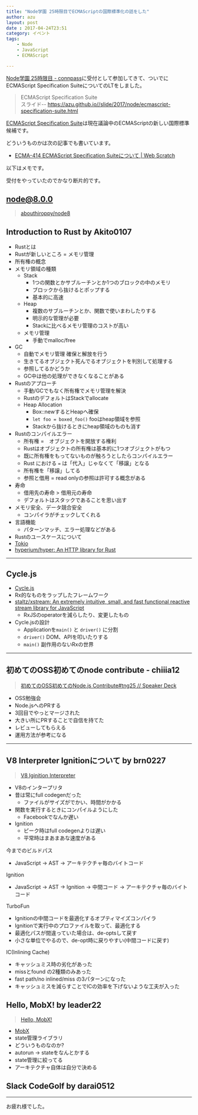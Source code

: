 ```yaml
---
title: "Node学園 25時限目でECMAScriptの国際標準化の話をした"
author: azu
layout: post
date : 2017-04-24T23:51
category: イベント
tags:
    - Node
    - JavaScript
    - ECMAScript

---
```


[Node学園 25時限目 - connpass](https://nodejs.connpass.com/event/54749/ "Node学園 25時限目 - connpass")に受付として参加してきて、ついでにECMAScript Specification SuiteについてのLTをしました。

> ECMAScript Specification Suite  
> スライド-- <https://azu.github.io//slide/2017/node/ecmascript-specification-suite.html>

[ECMAScript Specification Suite](https://azu.github.io//slide/2017/node/ecmascript-specification-suite.html "ECMAScript Specification Suite")は現在議論中のECMAScriptの新しい国際標準候補です。

どういうものかは次の記事でも書いています。

- [ECMA-414 ECMAScript Specification Suiteについて | Web Scratch](https://efcl.info/2017/02/27/ecma-414/ "ECMA-414 ECMAScript Specification Suiteについて | Web Scratch")

以下はメモです。

受付をやっていたのでかなり断片的です。

## node@8.0.0

> [abouthiroppy/node8](http://abouthiroppy.github.io/slides/node8/ "abouthiroppy/node8")

## Introduction to Rust by Akito0107

- Rustとは
- Rustが新しいところ = メモリ管理
- 所有権の概念
- メモリ領域の種類
  - Stack
    - 1つの関数とかサブルーチンとか1つのブロックの中のメモリ
    - ブロックから抜けるとポップする
    - 基本的に高速
  - Heap
    - 複数のサブルーチンとか、関数で使いまわしたりする
    - 明示的な管理が必要
    - Stackに比べるメモリ管理のコストが高い
  - メモリ管理
    - 手動でmalloc/free
- GC
  - 自動でメモリ管理 確保と解放を行う
  - 生きてるオブジェクト死んでるオブジェクトを判別して処理する
  - 参照してるかどうか
  - GC中は他の処理ができなくなることがある
- Rustのアプローチ
  - 手動/GCでもなく所有権でメモリ管理を解決
  - RustのデフォルトはStackでallocate
  - Heap Allocation
    - Box::newするとHeapへ確保
    - `let foo = boxed_foo()` fooはheap領域を参照
    - Stackから抜けるときにheap領域のものも消す
- Rustのコンパイルエラー
  - 所有権 =　オブジェクトを開放する権利
  - Rustはオブジェクトの所有権は基本的に1つオブジェクトがもつ
  - 既に所有権をもってないものが触ろうとしたらコンパイルエラー
  - Rust における `=` は「代入」じゃなくて「移譲」となる
  - 所有権を「移譲」してる
  - 参照と借用 = read onlyの参照は許可する概念がある
- 寿命
  - 借用先の寿命 > 借用元の寿命
  - デフォルトはスタックであることを思い出す
- メモリ安全、データ競合安全
  - コンパイラがチェックしてくれる
- 言語機能
  - パターンマッチ、エラー処理などがある
- Rustのユースケースについて
- [Tokio](https://tokio.rs/ "Tokio")
- [hyperium/hyper: An HTTP library for Rust](https://github.com/hyperium/hyper "hyperium/hyper: An HTTP library for Rust")


-----

## Cycle.js

- [Cycle.js](https://cycle.js.org/ "Cycle.js")
- Rx的なものをラップしたフレームワーク
- [staltz/xstream: An extremely intuitive, small, and fast functional reactive stream library for JavaScript](https://github.com/staltz/xstream "staltz/xstream: An extremely intuitive, small, and fast functional reactive stream library for JavaScript")
  - RxJSのoperatorを減らしたり、変更したもの
- Cycle.jsの設計
  - Applicationを`main()` と `driver()` に分割
  - `driver()` DOM、APIを叩いたりする
  - `main()` 副作用のないRxの世界

-----

## 初めてのOSS初めてのnode contribute - chiiia12

> [初めてのOSS初めてのNode.js Contribute#tng25 // Speaker Deck](https://speakerdeck.com/chiiia12/chu-metefalseosschu-metefalsenode-dot-js-contribute-number-tng25 "初めてのOSS初めてのNode.js Contribute#tng25 // Speaker Deck")

- OSS勉強会
- Node.jsへのPRする
- 3回目でやっとマージされた
- 大きい所にPRすることで自信を持てた
- レビューしてもらえる
- 運用方法が参考になる

-----

## V8 Interpreter Ignitionについて by brn0227

> [V8 Iginition Interpreter](https://www.slideshare.net/ssuser6f246f/v8-iginition-interpreter "V8 Iginition Interpreter")

- V8のインタープリタ
- 昔は常にfull codegenだった
  - ファイルがサイズがでかい、時間がかかる
- 関数を実行するときにコンパイルようにした
  - Facebookでなんか遅い
- Ignition
  - ピーク時はfull codegenよりは遅い
  - 平常時はまあまあな速度がある

今までのビルドパス

- JavaScript -> AST -> アーキテクチャ毎のバイトコード

Ignition

- JavaScript -> AST -> Ignition -> 中間コード -> アーキテクチャ毎のバイトコード

TurboFun

- Ignitionの中間コードを最適化するオプティマイズコンパイラ
- Ignitionで実行中のプロファイルを取って、最適化する
- 最適化パスが間違っていた場合は、de-optsして戻す
- 小さな単位でやるので、de-opt時に戻りやすい(中間コードに戻す)

IC(Inlining Cache)

- キャッシュミス時の劣化があった
- missとfound の2種類のみあった
- fast path/no inlined/miss の3パターンになった
- キャッシュミスを減らすことでICの効率を下げないような工夫が入った

## Hello, MobX! by leader22

> [Hello, MobX!](http://leader22.github.io/slides/node_gakuen-25/ "Hello, MobX!")

- [MobX](https://github.com/mobxjs/mobx "MobX")
- state管理ライブラリ
- どういうものなのか?
- autorun -> stateをなんとかする
- state管理に絞ってる
- アーキテクチャ自体は自分で決める

## Slack CodeGolf by darai0512

-----

お疲れ様でした。

